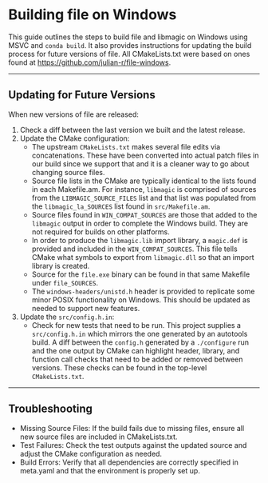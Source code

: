 # Building file on Windows

This guide outlines the steps to build file and libmagic on Windows using MSVC and `conda build`. It also provides
instructions for updating the build process for future versions of file. All CMakeLists.txt were based on ones found at
https://github.com/julian-r/file-windows.

---

## Updating for Future Versions

When new versions of file are released:

1. Check a diff between the last version we built and the latest release.
2. Update the CMake configuration:
   - The upstream `CMakeLists.txt` makes several file edits via concatenations. These have been converted into actual
   patch files in our build since we support that and it is a cleaner way to go about changing source files.
   - Source file lists in the CMake are typically identical to the lists found in each Makefile.am. For instance,
   `libmagic` is comprised of sources from the `LIBMAGIC_SOURCE_FILES` list and that list was populated from the 
   `libmagic_la_SOURCES` list found in `src/Makefile.am`.
   - Source files found in `WIN_COMPAT_SOURCES` are those that added to the `libmagic` output in order to complete the
   Windows build. They are not required for builds on other platforms.
   - In order to produce the `libmagic.lib` import library, a `magic.def` is provided and included in the
   `WIN_COMPAT_SOURCES`. This file tells CMake what symbols to export from `libmagic.dll` so that an import library is
   created.
   - Source for the `file.exe` binary can be found in that same Makefile under `file_SOURCES`.
   - The `windows-headers/unistd.h` header is provided to replicate some minor POSIX functionality on Windows. This
   should be updated as needed to support new features.
3. Update the `src/config.h.in`:
   - Check for new tests that need to be run. This project supplies a `src/config.h.in` which mirrors the one generated
   by an autotools build. A diff between the `config.h` generated by a `./configure` run and the one output by CMake
   can highlight header, library, and function call checks that need to be added or removed between versions. These
   checks can be found in the top-level `CMakeLists.txt`.

---

## Troubleshooting

- Missing Source Files: If the build fails due to missing files, ensure all new source files are included in
CMakeLists.txt.
- Test Failures: Check the test outputs against the updated source and adjust the CMake configuration as needed.
- Build Errors: Verify that all dependencies are correctly specified in meta.yaml and that the environment is properly
set up.
